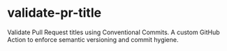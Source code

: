# validate-pr-title
 Validate Pull Request titles using Conventional Commits. A custom GitHub Action to enforce semantic versioning and commit hygiene.
